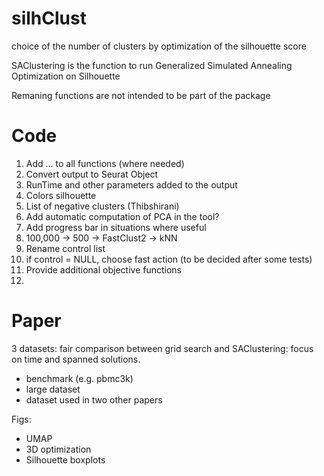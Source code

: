 # silhClust
choice of the number of clusters by optimization of the silhouette score

SAClustering is the function to run Generalized Simulated Annealing Optimization on Silhouette

Remaning functions are not intended to be part of the package



# Code

1. Add ... to all functions (where needed)
2. Convert output to Seurat Object
3. RunTime and other parameters added to the output
4. Colors silhouette
5. List of negative clusters (Thibshirani)
6. Add automatic computation of PCA in the tool? 
7. Add progress bar in situations where useful
8. 100,000 -> 500 -> FastClust2 -> kNN 
9. Rename control list
10. if control = NULL, choose fast action (to be decided after some tests) 
11. Provide additional objective functions
12. 


# Paper
3 datasets: fair comparison between grid search and SAClustering: focus on time and spanned solutions.
  - benchmark (e.g. pbmc3k)
  - large dataset
  - dataset used in two other papers
  
  Figs:
  - UMAP 
  - 3D optimization 
  - Silhouette boxplots
